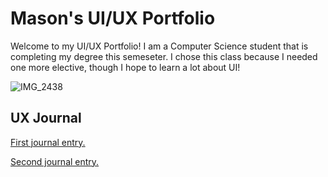 # Mason's UI/UX Portfolio

 Welcome to my UI/UX Portfolio! I am a Computer Science student that is completing my degree this semeseter. I chose this class because I needed one more elective, though I hope to learn a lot about UI!


![IMG_2438](https://user-images.githubusercontent.com/78045519/155822182-0a85b131-b899-4aec-9213-2311450a12cb.JPG)





## UX Journal

[First journal entry.](/journal1/README.md)

[Second journal entry.](/journal2/README.md)
